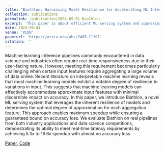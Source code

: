 ```yaml
---
title: "Biathlon: Harnessing Model Resilience for Accelerating ML Inference Pipelines."
collection: publications
permalink: /publication/2024-09-01-Biathlon
excerpt: 'This paper is about efficient ML serving system and approximate query processing.'
date: 2024-09-01
venue: 'VLDB'
paperurl: 'https://arxiv.org/abs/2405.11191'
citation: ''
---
```


Machine learning inference pipelines commonly encountered in data science and industries often require real-time responsiveness due to their user-facing nature. However, meeting this requirement becomes particularly challenging when certain input features require aggregating a large volume of data online. Recent literature on interpretable machine learning reveals that most machine learning models exhibit a notable degree of resilience to variations in input. This suggests that machine learning models can effectively accommodate approximate input features with minimal discernible impact on accuracy. In this paper, we introduce Biathlon, a novel ML serving system that leverages the inherent resilience of models and determines the optimal degree of approximation for each aggregation feature. This approach enables maximum speedup while ensuring a guaranteed bound on accuracy loss. We evaluate Biathlon on real pipelines from both industry applications and data science competitions, demonstrating its ability to meet real-time latency requirements by achieving 5.3x to 16.6x speedup with almost no accuracy loss.

[Paper](https://arxiv.org/abs/2405.11191), [Code](https://github.com/ChaokunChang/Biathlon)

<!-- Recommended citation: Your Name, You. (2009). "Paper Title Number 1." <i>Journal 1</i>. 1(1). -->
